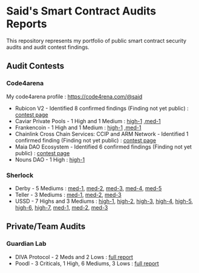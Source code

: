 # Said's Smart Contract Audits Reports

This repository represents my portfolio of public smart contract security audits and audit contest findings.

## Audit Contests

### Code4arena 

My code4arena profile : https://code4rena.com/@said

- Rubicon V2 - Identified 8 confirmed findings (Finding not yet public) : [contest page](https://code4rena.com/contests/2023-04-rubicon-v2 "Rubicon V2")
- Caviar Private Pools - 1 High and 1 Medium : [high-1](https://github.com/code-423n4/2023-04-caviar-findings/issues/801 "Caviar Private Pools") ,[med-1](https://github.com/code-423n4/2023-04-caviar-findings/issues/694 "Caviar Private Pools")
- Frankencoin - 1 High and 1 Medium : [high-1](https://github.com/code-423n4/2023-04-frankencoin-findings/issues/603 "Frankencoin") ,[med-1](https://github.com/code-423n4/2023-04-frankencoin-findings/issues/567 "Frankencoin")
- Chainlink Cross Chain Services: CCIP and ARM Network - Identified 1 confirmed finding (Finding not yet public) : [contest page](https://code4rena.com/contests/2023-05-chainlink-cross-chain-services-ccip-and-arm-network "CCIP and ARM Network")
- Maia DAO Ecosystem - Identified 6 confirmed findings (Finding not yet public) : [contest page](https://code4rena.com/contests/2023-05-maia-dao-ecosystem "Maia DAO")
- Nouns DAO - 1 High : [high-1](https://github.com/code-423n4/2023-07-nounsdao-findings/issues/123 "Nouns DAO")

### Sherlock

- Derby - 5 Mediums : [med-1](https://github.com/sherlock-audit/2023-01-derby-judging/issues/218 "Derby"), [med-2](https://github.com/sherlock-audit/2023-01-derby-judging/issues/211 "Derby"), [med-3](https://github.com/sherlock-audit/2023-01-derby-judging/issues/151 "Derby"), [med-4](https://github.com/sherlock-audit/2023-01-derby-judging/issues/148 "Derby"), [med-5](https://github.com/sherlock-audit/2023-01-derby-judging/issues/113 "Derby")
- Teller - 3 Mediums : [med-1](https://github.com/sherlock-audit/2023-03-teller-judging/issues/480 "Teller"), [med-2](https://github.com/sherlock-audit/2023-03-teller-judging/issues/417 "Teller"), [med-3](https://github.com/sherlock-audit/2023-03-teller-judging/issues/401 "Teller")
- USSD - 7 Highs and 3 Mediums : [high-1](https://github.com/sherlock-audit/2023-05-USSD-judging/issues/123 "USSD"), [high-2](https://github.com/sherlock-audit/2023-05-USSD-judging/issues/106 "USSD"), [high-3](https://github.com/sherlock-audit/2023-05-USSD-judging/issues/41 "USSD"), [high-4](https://github.com/sherlock-audit/2023-05-USSD-judging/issues/34 "USSD"), [high-5](https://github.com/sherlock-audit/2023-05-USSD-judging/issues/33 "USSD"), [high-6](https://github.com/sherlock-audit/2023-05-USSD-judging/issues/32 "USSD"), [high-7](https://github.com/sherlock-audit/2023-05-USSD-judging/issues/28 "USSD"), [med-1](https://github.com/sherlock-audit/2023-05-USSD-judging/issues/119 "USSD"), [med-2](https://github.com/sherlock-audit/2023-05-USSD-judging/issues/111 "USSD"), [med-3](https://github.com/sherlock-audit/2023-05-USSD-judging/issues/27 "USSD")

## Private/Team Audits

### Guardian Lab

- DIVA Protocol - 2 Meds and 2 Lows :  [full report](https://github.com/GuardianAudits/DefenderAudits/blob/main/DIVA/DivaAuditTeam6.md "DIVA Full Report")
- Poodl - 3 Criticals, 1 High, 6 Mediums, 3 Lows : [full report](https://github.com/GuardianAudits/DefenderAudits/blob/main/poodl/PoodlAuditTeam6.md "Poodl") 
